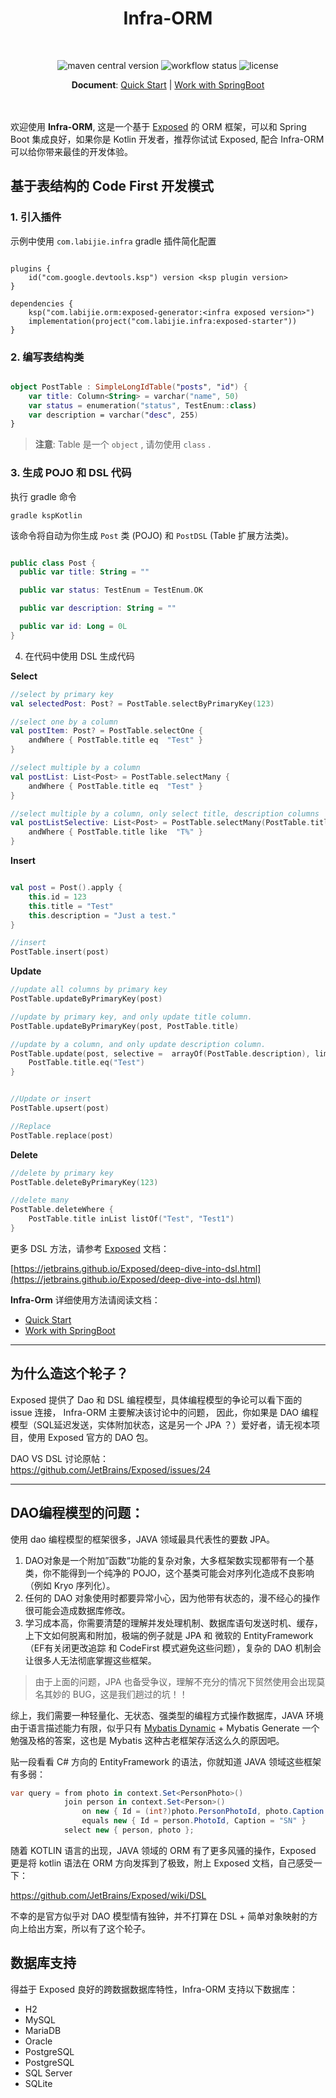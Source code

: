 <div align="center">
<h1>Infra-ORM</h1>
</div>
<br>

<div align="center">

![maven central version](https://img.shields.io/maven-central/v/com.labijie.orm/exposed-core?logo=java)
![workflow status](https://img.shields.io/github/actions/workflow/status/hongque-pro/infra-orm/build.yml?branch=main)
![license](https://img.shields.io/github/license/hongque-pro/infra-orm?style=flat-square)

</div>

<div align="center">
<strong>Document</strong>: 
<a href="docs/quick_start.md">Quick Start</a>
| <a href="docs/use_spring.md">Work with SpringBoot</a>
</div>

<br>
<br>

欢迎使用 **Infra-ORM**, 这是一个基于 [Exposed](https://github.com/JetBrains/Exposed)
的 ORM 框架，可以和 Spring Boot 集成良好，如果你是 Kotlin 开发者，推荐你试试 Exposed, 
配合 Infra-ORM 可以给你带来最佳的开发体验。

## 基于表结构的 Code First 开发模式

### 1. 引入插件
示例中使用 `com.labijie.infra` gradle 插件简化配置

```ktolin

plugins {
    id("com.google.devtools.ksp") version <ksp plugin version>
}

dependencies {
    ksp("com.labijie.orm:exposed-generator:<infra exposed version>")
    implementation(project("com.labijie.infra:exposed-starter"))
}

```

### 2. 编写表结构类

```kotlin

object PostTable : SimpleLongIdTable("posts", "id") {
    var title: Column<String> = varchar("name", 50)
    var status = enumeration("status", TestEnum::class)
    var description = varchar("desc", 255)
}

```
> **注意**: Table 是一个 `object` , 请勿使用 `class` .

### 3. 生成 POJO 和 DSL 代码
执行 gradle 命令
```shell
gradle kspKotlin
```

该命令将自动为你生成 `Post` 类 (POJO) 和 `PostDSL` (Table 扩展方法类)。

```kotlin

public class Post {
  public var title: String = ""

  public var status: TestEnum = TestEnum.OK

  public var description: String = ""

  public var id: Long = 0L
}

```

4. 在代码中使用 DSL 生成代码

**Select**
```kotlin
//select by primary key
val selectedPost: Post? = PostTable.selectByPrimaryKey(123)

//select one by a column
val postItem: Post? = PostTable.selectOne {
    andWhere { PostTable.title eq  "Test" }
}

//select multiple by a column
val postList: List<Post> = PostTable.selectMany {
    andWhere { PostTable.title eq  "Test" }
}

//select multiple by a column, only select title, description columns
val postListSelective: List<Post> = PostTable.selectMany(PostTable.title, PostTable.description) {
    andWhere { PostTable.title like  "T%" }
}
```

**Insert**
```kotlin

val post = Post().apply {
    this.id = 123
    this.title = "Test"
    this.description = "Just a test."
}

//insert
PostTable.insert(post)

```

**Update**

```kotlin
//update all columns by primary key
PostTable.updateByPrimaryKey(post)

//update by primary key, and only update title column.
PostTable.updateByPrimaryKey(post, PostTable.title)

//update by a column, and only update description column.
PostTable.update(post, selective =  arrayOf(PostTable.description), limit = 1) {
    PostTable.title.eq("Test")
}


//Update or insert
PostTable.upsert(post)

//Replace
PostTable.replace(post)
```

**Delete** 
```kotlin
//delete by primary key
PostTable.deleteByPrimaryKey(123)

//delete many
PostTable.deleteWhere {
    PostTable.title inList listOf("Test", "Test1")
}

```

更多 DSL 方法，请参考 [Exposed](https://github.com/JetBrains/Exposed) 文档：

[https://jetbrains.github.io/Exposed/deep-dive-into-dsl.html](https://jetbrains.github.io/Exposed/deep-dive-into-dsl.html)


**Infra-Orm** 详细使用方法请阅读文档：
- [Quick Start](docs/quick_start.md)
- [Work with SpringBoot](docs/use_spring.md)

---



## 为什么造这个轮子？

Exposed 提供了 Dao 和 DSL 编程模型，具体编程模型的争论可以看下面的 issue 连接， Infra-ORM 主要解决该讨论中的问题，
因此，你如果是 DAO 编程模型（SQL延迟发送，实体附加状态，这是另一个 JPA ？）爱好者，请无视本项目，使用 Exposed 官方的 DAO 包。    

DAO VS DSL 讨论原帖：   
https://github.com/JetBrains/Exposed/issues/24

---

## DAO编程模型的问题：   

使用 dao 编程模型的框架很多，JAVA 领域最具代表性的要数 JPA。

1. DAO对象是一个附加”函数“功能的复杂对象，大多框架数实现都带有一个基类，你不能得到一个纯净的 POJO，这个基类可能会对序列化造成不良影响（例如 Kryo 序列化）。
2. 任何的 DAO 对象使用时都要异常小心，因为他带有状态的，漫不经心的操作很可能会造成数据库修改。
3. 学习成本高，你需要清楚的理解并发处理机制、数据库语句发送时机、缓存，上下文如何脱离和附加，极端的例子就是 JPA 和 微软的 EntityFramework（EF有关闭更改追踪
和 CodeFirst 模式避免这些问题），复杂的 DAO 机制会让很多人无法彻底掌握这些框架。

> 由于上面的问题，JPA 也备受争议，理解不充分的情况下贸然使用会出现莫名其妙的 BUG，这是我们趟过的坑！！

综上，我们需要一种轻量化、无状态、强类型的编程方式操作数据库，JAVA 环境由于语言描述能力有限，似乎只有
[Mybatis Dynamic](https://github.com/mybatis/mybatis-dynamic-sql) + Mybatis Generate 一个勉强及格的答案，这也是 Mybatis 这种古老框架存活这么久的原因吧。

贴一段看看 C# 方向的 EntityFramework 的语法，你就知道 JAVA 领域这些框架有多弱：

```csharp
var query = from photo in context.Set<PersonPhoto>()
            join person in context.Set<Person>()
                on new { Id = (int?)photo.PersonPhotoId, photo.Caption }
                equals new { Id = person.PhotoId, Caption = "SN" }
            select new { person, photo };
```


随着 KOTLIN 语言的出现，JAVA 领域的 ORM 有了更多风骚的操作，Exposed 更是将 kotlin 语法在 ORM 方向发挥到了极致，附上 Exposed 文档，自己感受一下：

https://github.com/JetBrains/Exposed/wiki/DSL

不幸的是官方似乎对 DAO 模型情有独钟，并不打算在 DSL + 简单对象映射的方向上给出方案，所以有了这个轮子。


## 数据库支持

得益于 Exposed 良好的跨数据数据库特性，Infra-ORM 支持以下数据库：

* H2
* MySQL
* MariaDB
* Oracle
* PostgreSQL
* PostgreSQL
* SQL Server
* SQLite

